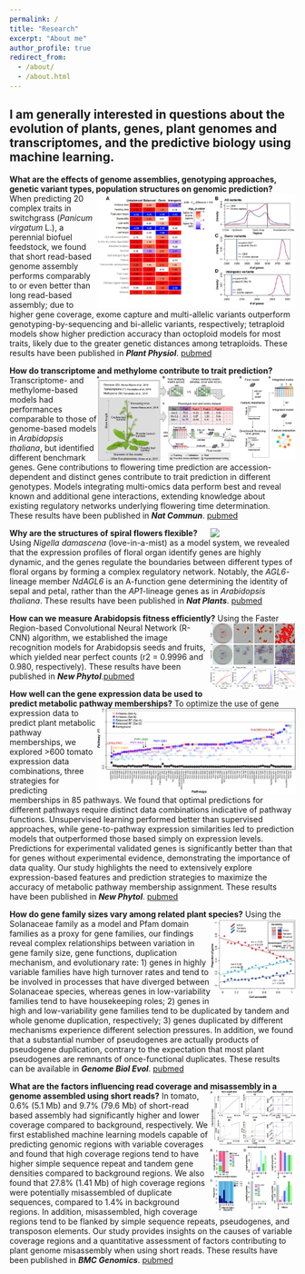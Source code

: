 ```yaml
---
permalink: /
title: "Research"
excerpt: "About me"
author_profile: true
redirect_from: 
  - /about/
  - /about.html
---
```


## I am generally interested in questions about the evolution of plants, genes, plant genomes and transcriptomes, and the predictive biology using machine learning. 
**What are the effects of genome assemblies, genotyping approaches, genetic variant types, population structures on genomic prediction?**
<a href="https://oup.silverchair-cdn.com/oup/backfile/Content_public/Journal/plphys/198/3/10.1093_plphys_kiaf188/1/m_kiaf188f3.jpeg?Expires=1758054615&Signature=BrkbDeKyy8DHoErwkuHr4Zjn15XtLiT~ErPXixYE9-0867IztUK4lpbYzNRamRV38ub1O4k6e-yCipoTJ6iqYCapnbghbP6aaFw1FlmeBq7YIjRaBZF2TkM~MVM4PBdtebof6OtxNeL~5sSRk3oa6vr-uKjs1HOP9T0MaTWuJZooVvDmJrQxFfQApJ0LBIU2F8MyCdkUWBQ93LYSgROg-v66GwDdipRroPhkGzECAmk1eXqS9AXKDAh9KaAo4xnwQqTfIBwzZF-~MiA4bsn8klmeStwL-3j68b~p5mFOCZAPewqX3mobiJ4tfGg3JDZE4976iijZ-bxFFdYlVERmRw__&Key-Pair-Id=APKAIE5G5CRDK6RD3PGA"><img src="../images/Fig.3_genotyping_01.jpg" align="right" width="350"></a> 
When predicting 20 complex traits in switchgrass (*Panicum virgatum* L.), a perennial biofuel feedstock, we found that short read-based genome assembly performs comparably to or even better than long read-based assembly; due to higher gene coverage, exome capture and multi-allelic variants outperform genotyping-by-sequencing and bi-allelic variants, respectively; tetraploid models show higher prediction accuracy than octoploid models for most traits, likely due to the greater genetic distances among tetraploids. These results have been published in ***Plant Physiol***. [pubmed](https://pubmed.ncbi.nlm.nih.gov/40331363/)

**How do transcriptome and methylome contribute to trait prediction?**
<a href="https://media.springernature.com/full/springer-static/image/art%3A10.1038%2Fs41467-024-50701-6/MediaObjects/41467_2024_50701_Fig1_HTML.png?as=webp"><img src="../images/Fig. 1 Flow_chart_v7.jpg" align="right" width="350"></a> 
Transcriptome- and methylome-based models had performances comparable to those of genome-based models in *Arabidopsis thaliana*, but identified different benchmark genes. Gene contributions to flowering time prediction are accession-dependent and distinct genes contribute to trait prediction in different genotypes. Models integrating multi-omics data perform best and reveal known and additional gene interactions, extending knowledge about existing regulatory networks underlying flowering time determination. These results have been published in ***Nat Commun***. [pubmed](https://pubmed.ncbi.nlm.nih.gov/39127735/)

**Why are the structures of spiral flowers flexible?**
<a href="https://www.nature.com/articles/nplants2015188/figures/3"><img src="../images/41477_2016_Article_BFnplants2015188_Fig3.png" align="right" width="150"></a> 
Using *Nigella damascena* (love-in-a-mist) as a model system, we revealed that the expression profiles of floral organ identify genes are highly dynamic, and the genes regulate the boundaries between different types of floral organs by forming a complex regulatory network. Notably, the *AGL6*-lineage member *NdAGL6* is an A-function gene determining the identity of sepal and petal, rather than the *AP1*-lineage genes as in *Arabidopsis thaliana*. These results have been published in ***Nat Plants***. [pubmed](https://pubmed.ncbi.nlm.nih.gov/27250746/)

**How can we measure Arabidopsis fitness efficiently?**
<a href="https://nph.onlinelibrary.wiley.com/cms/asset/2c994acd-68fa-42a2-a374-e3842ad4ad86/nph18056-fig-0002-m.png"><img src="../images/nph18056-fig-0002-m.jpg" align="right" width="150"></a> Using the Faster Region-based Convolutional Neural Network (R-CNN) algorithm, we established the image recognition models for Arabidopsis seeds and fruits, which yielded near perfect counts (r2 = 0.9996 and 0.980, respectively). These results have been published in ***New Phytol***.[pubmed](https://pubmed.ncbi.nlm.nih.gov/35218008/)

**How well can the gene expression data be used to predict metabolic pathway memberships?**
<a href="https://nph.onlinelibrary.wiley.com/cms/asset/0d5858f8-88fa-4fa8-8eb5-fd14301eb72c/nph17355-fig-0006-m.jpg"><img src="../images/nph17355-fig-0006-m.jpg" align="right" width="350"></a> 
To optimize the use of gene expression data to predict plant metabolic pathway memberships, we explored >600 tomato expression data combinations, three strategies for predicting memberships in 85 pathways. We found that optimal predictions for different pathways require distinct data combinations indicative of pathway functions. Unsupervised learning performed better than supervised approaches, while gene-to-pathway expression similarities led to prediction models that outperformed those based simply on expression levels. Predictions for experimental validated genes is significantly better than that for genes without experimental evidence, demonstrating the importance of data quality. Our study highlights the need to extensively explore expression-based features and prediction strategies to maximize the accuracy of metabolic pathway membership assignment. These results have been published in ***New Phytol***. [pubmed](https://pubmed.ncbi.nlm.nih.gov/33749860/)

**How do gene family sizes vary among related plant species?**
<a href="https://pubmed.ncbi.nlm.nih.gov/30239695/#&gid=article-figures&pid=scfigsc-5-uid-4"><img src="../images/GBE_fig5.png" align="right" width="150"></a> 
Using the Solanaceae family as a model and Pfam domain families as a proxy for gene families, our findings reveal complex relationships between variation in gene family size, gene functions, duplication mechanism, and evolutionary rate: 1) genes in highly variable families have high turnover rates and tend to be involved in processes that have diverged between Solanaceae species, whereas genes in low-variability families tend to have housekeeping roles; 2) genes in high and low-variability gene families tend to be duplicated by tandem and whole genome duplication, respectively; 3) genes duplicated by different mechanisms experience different selection pressures. In addition, we found that a substantial number of pseudogenes are actually products of pseudogene duplication, contrary to the expectation that most plant pseudogenes are remnants of once-functional duplicates. These results can be available in ***Genome Biol Evol***. [pubmed](https://pubmed.ncbi.nlm.nih.gov/30239695/)

**What are the factors influencing read coverage and misassembly in a genome assembled using short reads?**
<a href="https://cdn.ncbi.nlm.nih.gov/pmc/blobs/5c10/7852129/3f679f37a2b4/12864_2021_7397_Fig5_HTML.jpg"><img src="../images/BMC_genomics_Fig5.png" align="right" width="150"></a> 
In tomato, 0.6% (5.1 Mb) and 9.7% (79.6 Mb) of short-read based assembly had significantly higher and lower coverage compared to background, respectively. We first established machine learning models capable of predicting genomic regions with variable coverages and found that high coverage regions tend to have higher simple sequence repeat and tandem gene densities compared to background regions. We also found that 27.8% (1.41 Mb) of high coverage regions were potentially misassembled of duplicate sequences, compared to 1.4% in background regions. In addition, misassembled, high coverage regions tend to be flanked by simple sequence repeats, pseudogenes, and transposon elements. Our study provides insights on the causes of variable coverage regions and a quantitative assessment of factors contributing to plant genome misassembly when using short reads. These results have been published in ***BMC Genomics***. [pubmed](https://pubmed.ncbi.nlm.nih.gov/33530937/)





